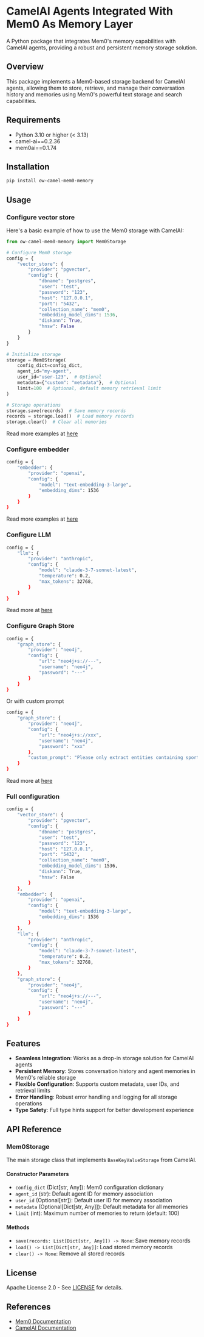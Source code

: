 # CamelAI Agents Integrated With Mem0 As Memory Layer

A Python package that integrates Mem0's memory capabilities with CamelAI agents, providing a robust and persistent memory storage solution.

## Overview

This package implements a Mem0-based storage backend for CamelAI agents, allowing them to store, retrieve, and manage their conversation history and memories using Mem0's powerful text storage and search capabilities.

## Requirements

- Python 3.10 or higher (< 3.13)
- camel-ai==0.2.36
- mem0ai==0.1.74

## Installation

```bash
pip install ow-camel-mem0-memory
```

## Usage

### Configure vector store

Here's a basic example of how to use the Mem0 storage with CamelAI:

```python
from ow-camel-mem0-memory import Mem0Storage

# Configure Mem0 storage
config = {
    "vector_store": {
        "provider": "pgvector",
        "config": {
            "dbname": "postgres",
            "user": "test",
            "password": "123",
            "host": "127.0.0.1",
            "port": "5432",
            "collection_name": "mem0",
            "embedding_model_dims": 1536,
            "diskann": True,
            "hnsw": False
        }
    }
}

# Initialize storage
storage = Mem0Storage(
    config_dict=config_dict,
    agent_id="my-agent",
    user_id="user-123",  # Optional
    metadata={"custom": "metadata"},  # Optional
    limit=100  # Optional, default memory retrieval limit
)

# Storage operations
storage.save(records)  # Save memory records
records = storage.load()  # Load memory records
storage.clear()  # Clear all memories
```

Read more examples at [here](https://github.com/mem0ai/mem0/tree/04d7f2e48c8fc06b29f791f97052419c459f1c05/docs/components/vectordbs)

### Configure embedder

```bash
config = {
    "embedder": {
        "provider": "openai",
        "config": {
            "model": "text-embedding-3-large",
            "embedding_dims": 1536
        }
    }
}
```

Read more examples at [here](https://github.com/mem0ai/mem0/tree/04d7f2e48c8fc06b29f791f97052419c459f1c05/docs/components/embedders)

### Configure LLM

```bash
config = {
    "llm": {
        "provider": "anthropic",
        "config": {
            "model": "claude-3-7-sonnet-latest",
            "temperature": 0.2,
            "max_tokens": 32768,
        }
    }
}
```

Read more at [here](https://github.com/mem0ai/mem0/blob/04d7f2e48c8fc06b29f791f97052419c459f1c05/docs/components/llms/config.mdx)

### Configure Graph Store

```bash
config = {
    "graph_store": {
        "provider": "neo4j",
        "config": {
            "url": "neo4j+s://---",
            "username": "neo4j",
            "password": "---"
        }
    }
}
```

Or with custom prompt

```bash
config = {
    "graph_store": {
        "provider": "neo4j",
        "config": {
            "url": "neo4j+s://xxx",
            "username": "neo4j",
            "password": "xxx"
        },
        "custom_prompt": "Please only extract entities containing sports related relationships and nothing else.",
    }
}
```

Read more at [here](https://github.com/mem0ai/mem0/blob/e4307ae42009e8e2a9dd66ca7ac74ff263bfcc54/docs/open-source/python-quickstart.mdx#L77)

### Full configuration

```bash
config = {
    "vector_store": {
        "provider": "pgvector",
        "config": {
            "dbname": "postgres",
            "user": "test",
            "password": "123",
            "host": "127.0.0.1",
            "port": "5432",
            "collection_name": "mem0",
            "embedding_model_dims": 1536,
            "diskann": True,
            "hnsw": False
        }
    },
    "embedder": {
        "provider": "openai",
        "config": {
            "model": "text-embedding-3-large",
            "embedding_dims": 1536
        }
    },
    "llm": {
        "provider": "anthropic",
        "config": {
            "model": "claude-3-7-sonnet-latest",
            "temperature": 0.2,
            "max_tokens": 32768,
        }
    },
    "graph_store": {
        "provider": "neo4j",
        "config": {
            "url": "neo4j+s://---",
            "username": "neo4j",
            "password": "---"
        }
    }
}
```

## Features

- **Seamless Integration**: Works as a drop-in storage solution for CamelAI agents
- **Persistent Memory**: Stores conversation history and agent memories in Mem0's reliable storage
- **Flexible Configuration**: Supports custom metadata, user IDs, and retrieval limits
- **Error Handling**: Robust error handling and logging for all storage operations
- **Type Safety**: Full type hints support for better development experience

## API Reference

### Mem0Storage

The main storage class that implements `BaseKeyValueStorage` from CamelAI.

#### Constructor Parameters

- `config_dict` (Dict[str, Any]): Mem0 configuration dictionary
- `agent_id` (str): Default agent ID for memory association
- `user_id` (Optional[str]): Default user ID for memory association
- `metadata` (Optional[Dict[str, Any]]): Default metadata for all memories
- `limit` (int): Maximum number of memories to return (default: 100)

#### Methods

- `save(records: List[Dict[str, Any]]) -> None`: Save memory records
- `load() -> List[Dict[str, Any]]`: Load stored memory records
- `clear() -> None`: Remove all stored records

## License

Apache License 2.0 - See [LICENSE](LICENSE) for details.

## References

- [Mem0 Documentation](https://docs.mem0.ai)
- [CamelAI Documentation](https://github.com/camel-ai/camel)
